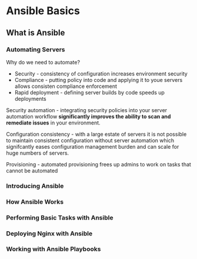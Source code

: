 # Ansible Basics

## What is Ansible

### Automating Servers

Why do we need to automate?

- Security - consistency of configuration increases environment security
- Compliance - putting policy into code and applying it to youe servers allows consisten compliance enforcement
- Rapid deployment - defining server builds by code speeds up deployments

Security automation - integrating security policies into your server automation workflow **significantly improves the ability to scan and remediate issues** in your environment.

Configuration consistency - with a large estate of servers it is not possible to maintain consistent configuration without server automation which signifcantly eases configuration management burden and can scale for huge numbers of servers.

Provisioning - automated provisioning frees up admins to work on tasks that cannot be automated

### Introducing Ansible

>>>

### How Ansible Works

### Performing Basic Tasks with Ansible

### Deploying Nginx with Ansible

### Working with Ansible Playbooks

